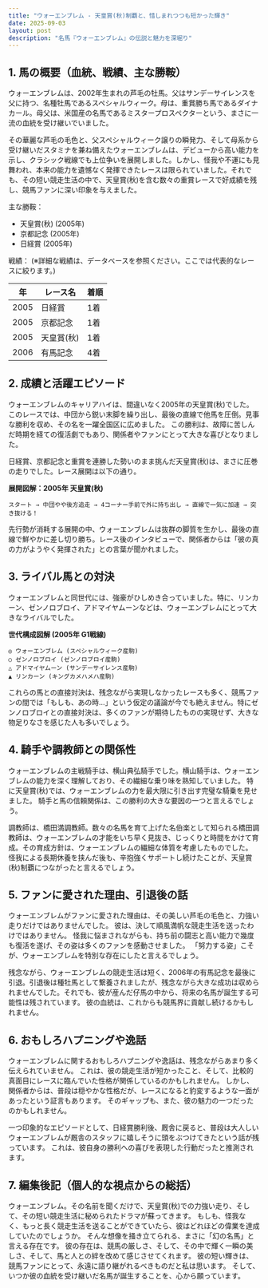 ```yaml
---
title: "ウォーエンブレム - 天皇賞(秋)制覇と、惜しまれつつも短かった輝き"
date: 2025-09-03
layout: post
description: "名馬『ウォーエンブレム』の伝説と魅力を深堀り"
---
```


## 1. 馬の概要（血統、戦績、主な勝鞍）

ウォーエンブレムは、2002年生まれの芦毛の牡馬。父はサンデーサイレンスを父に持つ、名種牡馬であるスペシャルウィーク。母は、重賞勝ち馬であるダイナカール。母父は、米国産の名馬であるミスタープロスペクターという、まさに一流の血統を受け継いでいました。  

その華麗な芦毛の毛色と、父スペシャルウィーク譲りの瞬発力、そして母系から受け継いだスタミナを兼ね備えたウォーエンブレムは、デビューから高い能力を示し、クラシック戦線でも上位争いを展開しました。しかし、怪我や不運にも見舞われ、本来の能力を遺憾なく発揮できたレースは限られていました。それでも、その短い競走生活の中で、天皇賞(秋)を含む数々の重賞レースで好成績を残し、競馬ファンに深い印象を与えました。


主な勝鞍：

* 天皇賞(秋) (2005年)
* 京都記念 (2005年)
* 日経賞 (2005年)


戦績：  (※詳細な戦績は、データベースを参照ください。ここでは代表的なレースに絞ります。)

| 年 | レース名           | 着順 |
|---|--------------------|-----|
| 2005 | 日経賞             | 1着 |
| 2005 | 京都記念           | 1着 |
| 2005 | 天皇賞(秋)         | 1着 |
| 2006 | 有馬記念           | 4着 |  (怪我の影響が見られたレース)


## 2. 成績と活躍エピソード

ウォーエンブレムのキャリアハイは、間違いなく2005年の天皇賞(秋)でした。このレースでは、中団から鋭い末脚を繰り出し、最後の直線で他馬を圧倒。見事な勝利を収め、その名を一躍全国区に広めました。  この勝利は、故障に苦しんだ時期を経ての復活劇でもあり、関係者やファンにとって大きな喜びとなりました。

日経賞、京都記念と重賞を連勝した勢いのまま挑んだ天皇賞(秋)は、まさに圧巻の走りでした。レース展開は以下の通り。

**展開図解：2005年 天皇賞(秋)**

```
スタート → 中団やや後方追走 → 4コーナー手前で外に持ち出し → 直線で一気に加速 → 突き抜ける！
```

先行勢が消耗する展開の中、ウォーエンブレムは抜群の脚質を生かし、最後の直線で鮮やかに差し切り勝ち。レース後のインタビューで、関係者からは「彼の真の力がようやく発揮された」との言葉が聞かれました。


## 3. ライバル馬との対決

ウォーエンブレムと同世代には、強豪がひしめき合っていました。特に、リンカーン、ゼンノロブロイ、アドマイヤムーンなどは、ウォーエンブレムにとって大きなライバルでした。

**世代構成図解 (2005年 G1戦線)**

```
◎ ウォーエンブレム (スペシャルウィーク産駒)
○ ゼンノロブロイ (ゼンノロブロイ産駒)
△ アドマイヤムーン (サンデーサイレンス産駒)
▲ リンカーン (キングカメハメハ産駒)
```

これらの馬との直接対決は、残念ながら実現しなかったレースも多く、競馬ファンの間では「もしも、あの時…」という仮定の議論が今でも絶えません。特にゼンノロブロイとの直接対決は、多くのファンが期待したものの実現せず、大きな物足りなさを感じた人も多いでしょう。


## 4. 騎手や調教師との関係性

ウォーエンブレムの主戦騎手は、横山典弘騎手でした。横山騎手は、ウォーエンブレムの能力を深く理解しており、その繊細な乗り味を熟知していました。  特に天皇賞(秋)では、ウォーエンブレムの力を最大限に引き出す完璧な騎乗を見せました。  騎手と馬の信頼関係は、この勝利の大きな要因の一つと言えるでしょう。

調教師は、橋田満調教師。数々の名馬を育て上げた名伯楽として知られる橋田調教師は、ウォーエンブレムの才能をいち早く見抜き、じっくりと時間をかけて育成。その育成方針は、ウォーエンブレムの繊細な体質を考慮したものでした。  怪我による長期休養を挟んだ後も、辛抱強くサポートし続けたことが、天皇賞(秋)制覇につながったと言えるでしょう。


## 5. ファンに愛された理由、引退後の話

ウォーエンブレムがファンに愛された理由は、その美しい芦毛の毛色と、力強い走りだけではありませんでした。  彼は、決して順風満帆な競走生活を送ったわけではありません。  怪我に悩まされながらも、持ち前の闘志と高い能力で幾度も復活を遂げ、その姿は多くのファンを感動させました。  「努力する姿」こそが、ウォーエンブレムを特別な存在にしたと言えるでしょう。

残念ながら、ウォーエンブレムの競走生活は短く、2006年の有馬記念を最後に引退。引退後は種牡馬として繋養されましたが、残念ながら大きな成功は収められませんでした。それでも、彼が産んだ仔馬の中から、将来の名馬が誕生する可能性は残されています。  彼の血統は、これからも競馬界に貢献し続けるかもしれません。


## 6. おもしろハプニングや逸話

ウォーエンブレムに関するおもしろハプニングや逸話は、残念ながらあまり多く伝えられていません。  これは、彼の競走生活が短かったこと、そして、比較的真面目にレースに臨んでいた性格が関係しているのかもしれません。  しかし、関係者からは、普段は穏やかな性格だが、レースになると豹変するような一面があったという証言もあります。  そのギャップも、また、彼の魅力の一つだったのかもしれません。

一つ印象的なエピソードとして、日経賞勝利後、厩舎に戻ると、普段は大人しいウォーエンブレムが厩舎のスタッフに嬉しそうに頭をぶつけてきたという話が残っています。  これは、彼自身の勝利への喜びを表現した行動だったと推測されます。


## 7. 編集後記（個人的な視点からの総括）

ウォーエンブレム。その名前を聞くだけで、天皇賞(秋)での力強い走り、そして、その短い競走生活に秘められたドラマが蘇ってきます。  もしも、怪我なく、もっと長く競走生活を送ることができていたら、彼はどれほどの偉業を達成していたのでしょうか。  そんな想像を掻き立てられる、まさに「幻の名馬」と言える存在です。  彼の存在は、競馬の厳しさ、そして、その中で輝く一瞬の美しさ、そして、馬と人との絆を改めて感じさせてくれます。  彼の短い輝きは、競馬ファンにとって、永遠に語り継がれるべきものだと私は思います。  そして、いつか彼の血統を受け継いだ名馬が誕生することを、心から願っています。
